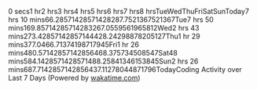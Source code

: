 <g xmlns="http://www.w3.org/2000/svg" class="graph bar-graph vertical"><rect x="0" y="0" width="800" height="600" class="background"/><g transform="translate(46, 56)" class="plot"><rect x="0" y="0" width="754.0" height="524" class="background"/><g class="axis y always_show"><g class="guides"><path d="M0.000000 513.923077 h754.000000" class="major line"/><text x="-5" y="517.4230769230769" class="major">0 secs</text><title>0 secs</title></g><g class="guides"><path d="M0.000000 450.942308 h754.000000" class="guide line"/><text x="-5" y="454.4423076923077" class="">1 hr</text><title>1 hr</title></g><g class="guides"><path d="M0.000000 387.961538 h754.000000" class="guide line"/><text x="-5" y="391.46153846153845" class="">2 hrs</text><title>2 hrs</title></g><g class="guides"><path d="M0.000000 324.980769 h754.000000" class="guide line"/><text x="-5" y="328.4807692307692" class="">3 hrs</text><title>3 hrs</title></g><g class="guides"><path d="M0.000000 262.000000 h754.000000" class="guide line"/><text x="-5" y="265.5" class="">4 hrs</text><title>4 hrs</title></g><g class="guides"><path d="M0.000000 199.019231 h754.000000" class="guide line"/><text x="-5" y="202.51923076923077" class="">5 hrs</text><title>5 hrs</title></g><g class="guides"><path d="M0.000000 136.038462 h754.000000" class="guide line"/><text x="-5" y="139.53846153846155" class="">6 hrs</text><title>6 hrs</title></g><g class="guides"><path d="M0.000000 73.057692 h754.000000" class="guide line"/><text x="-5" y="76.55769230769232" class="">7 hrs</text><title>7 hrs</title></g><g class="guides"><path d="M0.000000 10.076923 h754.000000" class="guide line"/><text x="-5" y="13.576923076923094" class="">8 hrs</text><title>8 hrs</title></g></g><g class="axis x"><path d="M0.000000 0.000000 v524.000000" class="line"/><g class="guides"><path d="M66.285714 0.000000 v524.000000" class="guide line"/><text x="66.28571428571429" y="539.0" class="">Tue</text></g><g class="guides"><path d="M169.857143 0.000000 v524.000000" class="guide line"/><text x="169.85714285714286" y="539.0" class="">Wed</text></g><g class="guides"><path d="M273.428571 0.000000 v524.000000" class="guide line"/><text x="273.42857142857144" y="539.0" class="">Thu</text></g><g class="guides"><path d="M377.000000 0.000000 v524.000000" class="guide line"/><text x="377.0" y="539.0" class="">Fri</text></g><g class="guides"><path d="M480.571429 0.000000 v524.000000" class="guide line"/><text x="480.5714285714286" y="539.0" class="">Sat</text></g><g class="guides"><path d="M584.142857 0.000000 v524.000000" class="guide line"/><text x="584.1428571428572" y="539.0" class="">Sun</text></g><g class="guides"><path d="M687.714286 0.000000 v524.000000" class="guide line"/><text x="687.7142857142857" y="539.0" class="">Today</text></g></g><g class="series serie-0 color-0"><g class="bars"><g class="bar"><rect x="20.714285714285715" y="61.58119658119659" rx="0" ry="0" width="91.14285714285714" height="452.3418803418803" class="rect reactive tooltip-trigger"/><desc class="value">7 hrs 10 mins</desc><desc class="x centered">66.28571428571428</desc><desc class="y centered">287.7521367521367</desc><desc class="x_label">Tue</desc></g><g class="bar"><rect x="124.28571428571426" y="20.18883547008545" rx="0" ry="0" width="91.14285714285714" height="493.73424145299145" class="rect reactive tooltip-trigger"/><desc class="value">7 hrs 50 mins</desc><desc class="x centered">169.85714285714283</desc><desc class="y centered">267.0559561965812</desc><desc class="x_label">Wed</desc></g><g class="bar"><rect x="227.85714285714286" y="342.56290064102564" rx="0" ry="0" width="91.14285714285714" height="171.36017628205127" class="rect reactive tooltip-trigger"/><desc class="value">2 hrs 43 mins</desc><desc class="x centered">273.42857142857144</desc><desc class="y centered">428.24298878205127</desc><desc class="x_label">Thu</desc></g><g class="bar"><rect x="331.42857142857144" y="419.50440705128204" rx="0" ry="0" width="91.14285714285714" height="94.41866987179486" class="rect reactive tooltip-trigger"/><desc class="value">1 hr 29 mins</desc><desc class="x centered">377.0</desc><desc class="y centered">466.71374198717945</desc><desc class="x_label">Fri</desc></g><g class="bar"><rect x="435.0" y="422.8283920940171" rx="0" ry="0" width="91.14285714285714" height="91.09468482905982" class="rect reactive tooltip-trigger"/><desc class="value">1 hr 26 mins</desc><desc class="x centered">480.57142857142856</desc><desc class="y centered">468.375734508547</desc><desc class="x_label">Sat</desc></g><g class="bar"><rect x="538.5714285714286" y="462.59375" rx="0" ry="0" width="91.14285714285714" height="51.329326923076906" class="rect reactive tooltip-trigger"/><desc class="value">48 mins</desc><desc class="x centered">584.1428571428571</desc><desc class="y centered">488.25841346153845</desc><desc class="x_label">Sun</desc></g><g class="bar"><rect x="642.142857142857" y="360.302483974359" rx="0" ry="0" width="91.14285714285714" height="153.6205929487179" class="rect reactive tooltip-trigger"/><desc class="value">2 hrs 26 mins</desc><desc class="x centered">687.7142857142856</desc><desc class="y centered">437.11278044871796</desc><desc class="x_label">Today</desc></g></g></g></g><g class="titles"><text x="400.0" y="26" class="title plot_title">Coding Activity over Last 7 Days (Powered by <a xmlns:xlink="http://www.w3.org/1999/xlink" xlink:href="https://wakatime.com" target="_blank" style="text-decoration: underline; fill: rgb(31, 119, 180);">wakatime.com</a>)</text></g><g transform="translate(46, 56)" class="plot overlay"><g class="series serie-0 color-0"/></g><g transform="translate(46, 56)" class="plot text-overlay"><g class="series serie-0 color-0"/></g><g transform="translate(46, 56)" class="plot tooltip-overlay"><g transform="translate(386.9393005371094 405.7811508178711)" style="opacity: 0; display: none;" class="tooltip"><rect rx="0" ry="0" width="367.0606994628906" height="62.43769836425781" class="tooltip-box"/><g class="text"><text x="5" dy="0" class="legend" y="5" style="dominant-baseline: text-before-edge;">Coding Activity over Last 7 Days (Powered by wakatime.com)</text><text x="5" dy="15.586261749267578" class="x_label" y="5" style="dominant-baseline: text-before-edge;" dx="333.6805076599121">Today</text><text x="5" dy="27.90095806121826" class="value color-0" y="5" style="dominant-baseline: text-before-edge;">2 hrs 26 mins</text></g></g></g></g>
